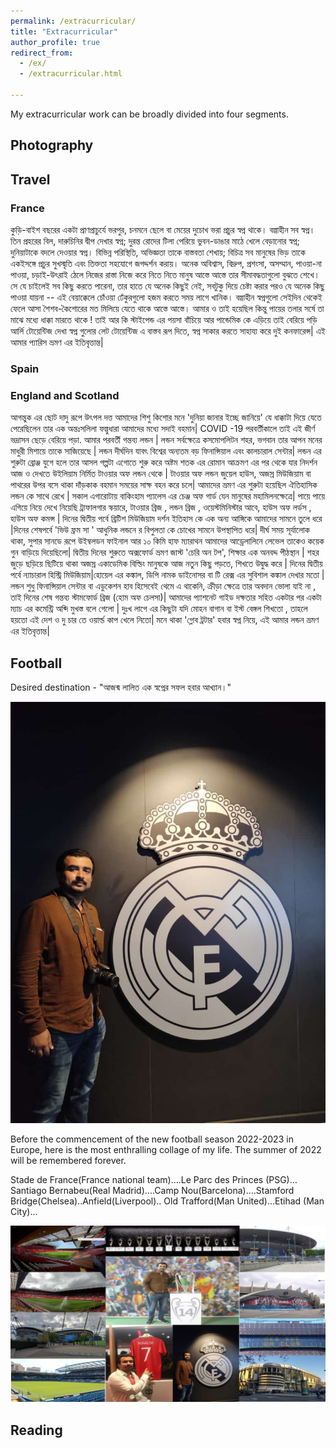 ```yaml
---
permalink: /extracurricular/
title: "Extracurricular"
author_profile: true
redirect_from: 
  - /ex/
  - /extracurricular.html

---
```


My extracurricular work can be broadly divided into four segments.

## Photography 

## Travel 

### France 

কুড়ি-বাইশ বছরের একটা প্রাণপ্রাচুর্যে ভরপুর, চনমনে ছেলে বা মেয়ের দুচোখ ভরা প্রচুর স্বপ্ন থাকে। বল্গাহীন সব স্বপ্ন। তিন প্রহরের বিল, দারুচিনির দ্বীপ দেখার স্বপ্ন; দুরন্ত রোদের টিলা পেরিয়ে ভুবন-ডাঙার মাঠে খেলে বেড়ানোর স্বপ্ন; দুনিয়াটাকে বদলে দেওয়ার স্বপ্ন।  বিভিন্ন পরিস্থিতি, অভিজ্ঞতা তাকে বাস্তবতা শেখায়; বিচিত্র সব মানুষের ভিড় তাকে একইসঙ্গে প্রচুর সুখস্মৃতি এবং তিক্ততা সহযোগে জগদ্দর্শন করায়। অনেক অবিশ্বাস, বিদ্রুপ, প্রশংসা, অসম্মান, পাওয়া-না পাওয়া, চড়াই-উৎরাই ঠেলে নিজের রাস্তা নিজে করে নিতে নিতে মানুষ আস্তে আস্তে তার সীমাবদ্ধতাগুলো বুঝতে শেখে। সে যে চাইলেই সব কিছু করতে পারেনা, তার হাতে যে অনেক কিছুই নেই, সবটুকু দিয়ে চেষ্টা করার পরও যে অনেক কিছু পাওয়া যায়না -- এই বেয়াক্কেলে চোঁওয়া ঢেঁকুরগুলো হজম করতে সময় লাগে খানিক। বল্গাহীন স্বপ্নগুলো সেইদিন থেকেই ফেলে আসা শৈশব-কৈশোরের মত মিলিয়ে যেতে থাকে আস্তে আস্তে। আমার ও তাই হয়েছিল কিন্তু পায়ের তলার সর্ষে তা মাঝে মধ্যে ধাক্কা মারতে থাকে ! তাই আর কি স্টাইপেন্ড এর পয়সা বাঁচিয়ে আর পান্ডেমিক কে এড়িয়ে তাই বেরিয়ে  পড়ি আর্লি টোয়েন্টিজ দেখা স্বপ্ন গুলোর লেট টোয়েন্টিজ এ বাস্তব রূপ দিতে, স্বপ্ন সাকার করতে সাহায্য করে দুই কনফারেন্স| এই আমার প্যারিস ভ্রমণ এর ইতিবৃত্তান্ত|

### Spain

### England and Scotland 

আগন্তুক এর ছোট দাদু  রূপে উৎপল দত্ত আমাদের শিশু কিশোর মনে 'দুনিয়া জানার ইচ্ছে জানিয়ে' যে ধাক্কাটা দিয়ে যেতে পেরেছিলেন তার এক অন্তঃসলিলা ফল্গুধারা আমাদের মধ্যে সদাই বহমান| COVID -19 পরবর্তীকালে তাই এই জীর্ণ ভদ্রাসন ছেড়ে বেরিয়ে পড়া. আমার পরবর্তী গন্তব্য লন্ডন | লন্ডন সর্বক্ষেত্রে কসমোপলিটন শহর, ভগবান তার আপন মনের মাধুরী মিশায়ে তাকে সাজিয়েছে | লন্ডন দীর্ঘদিন যাবৎ বিশ্বের অন্যতম বড় ফিনান্সিয়াল এবং কালচারাল সেন্টার| লন্ডন এর শুরুটা ব্রোঞ্জ যুগে হলে তার আসল গল্পটা এগোতে শুরু করে অষ্টম শতক এর রোমান আক্রমণ এর পর থেকে যার নিদর্শন আজ ও দেখতে উইলিয়াম নির্মিত টাওয়ার অফ লন্ডন থেকে | টাওয়ার অফ লন্ডন জুয়েল হাউস, অজস্র মিউজিয়াম বা পাথরের উপর বসে থাকা দাঁড়কাক বহমান সময়ের সাক্ষ বহন করে চলে| আমাদের ভ্রমণ এর শুরুটা হয়েছিল ঐতিহাসিক লন্ডন কে সাথে রেখে | সকাল এগারোটায় বাকিংহাম প্যালেস এর চেঞ্জ অফ গার্ড যেন মানুষের মহামিলনক্ষেত্রে| পায়ে পায়ে এগিয়ে নিয়ে দেখে নিয়েছি ট্রাফালগার স্কয়ারে, টাওয়ার ব্রিজ , লন্ডন ব্রিজ , ওয়েস্টমিনিস্টার আবে, হাউস অফ লর্ডস , হাউস অফ কমন্স | দিনের দ্বিতীয় পর্বে ব্রিটিশ  মিউজিয়াম দর্শন ইতিহাস কে এক অন্য আঙ্গিকে আমাদের সামনে তুলে ধরে |দিনের শেষপর্বে 'ভিউ ফ্রম সা ' আধুনিক লন্ডনে র বিপুলতা কে চোখের সামনে উপস্থাপিত ধরে| দীর্ঘ সময় সূর্যালোক থাকা, সুপার সানডে রূপে উইম্বলডন ফাইনাল আর ১০ কিমি হাফ ম্যারাথন আমাদের আড্রেলালিনে লেভেল তাকেও কয়েক গুন বাড়িয়ে দিয়েছিলো|  দ্বিতীয় দিনের শুরুতে অক্সফোর্ড ভ্রমণ জাস্ট 'চেরি অন টপ', শিক্ষার এক অনবদ্দ পীঠস্থান |  শহর জুড়ে ছড়িয়ে ছিটিয়ে থাকা অজস্র একাডেমিক বিল্ডিং মানুষকে আজ নতুন কিছু পড়তে, শিখতে উদ্বুদ্ধ করে |  দিনের দ্বিতীয় পর্বে ন্যাচারাল হিস্ট্রি  মিউজিয়াম|হোয়েল এর কঙ্কাল, ডিপি নামক ডাইনোসর বা টি রেক্স এর সুবিশাল কঙ্কাল দেখার মতো | লন্ডন শুধু ফিনান্সিয়াল সেন্টার বা এডুকেশন হাব হিসেবেই থেমে এ থাকেনি, ক্রীড়া ক্ষেত্রে তার অবদান ভোলা যাই না , তাই দিনের শেষ গন্তব্য স্টামফোর্ড ব্রিজ (হোম অফ চেলসা)| আমাদের প্যাশনেট গাইড দক্ষতার সহিত একটার পর একটা  ম্যাচ এর কমেন্ট্রি অব্দি মুখস্ত বলে গেলো | দুঃখ লাগে এর কিছুটা যদি  মোহন বাগান বা ইস্ট বেঙ্গল শিখতো , তাহলে হয়তো এই  দেশ ও দু চার তে ওয়ার্ল্ড কাপ খেলে নিতো| মনে থাকা  'গ্লোব ট্রটার' হবার স্বপ্ন নিয়ে, এই আমার লন্ডন ভ্রমণ এর ইতিবৃত্তান্ত|

## Football
Desired destination - "আজন্ম লালিত এক স্বপ্নের সফল হবার আখ্যান।"

![plot](/images/IMG-20220708-WA0004.jpg)

Before the commencement of the new football season 2022-2023 in Europe, here is the most enthralling collage of my life. The summer of 2022 will be remembered forever.

Stade de France(France national team)….Le Parc des Princes (PSG)…Santiago Bernabeu(Real Madrid)….Camp Nou(Barcelona)….Stamford Bridge(Chelsea)..Anfield(Liverpool).. Old Trafford(Man United)…Etihad (Man City)...

![plot](/images/football.jpg)

## Reading 
